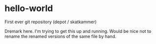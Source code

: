 # hello-world
First ever git repository (depot / skatkammer)

Dremark here. I'm trying to get this up and running. Would be nice not to rename the renamed versions of the same file by hand.
